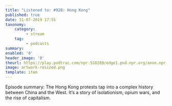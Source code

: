 ```yaml
---
title: "Listened to: #928: Hong Kong"
published: true
date: 31-07-2019 17:55
taxonomy:
    category:
         - stream
    tag:
         - podcasts
summary:
enabled: '0'
header_image: '0'
theurl: https://play.podtrac.com/npr-510289/edge1.pod.npr.org/anon.npr-mp3/npr/pmoney/2019/07/20190719_pmoney_pmpod928.mp3?awCollectionId=510289&awEpisodeId=743480237&orgId=1&d=1321&p=510289&story=743480237&t=podcast&e=743480237&size=21097281&ft=pod&f=510289
image: artwork-resized.png
template: item
---
```

 
Episode summary: The Hong Kong protests tap into a complex history between China and the West. It’s a story of isolationism, opium wars, and the rise of capitalism.
